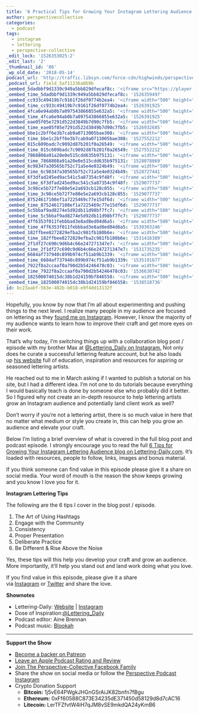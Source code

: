 ```yaml
---
title: '6 Practical Tips for Growing Your Instagram Lettering Audience'
author: perspectivecollective
categories:
  - podcast
tags:
  - instagram
  - lettering
  - perspective-collective
_edit_lock: '1526353025:2'
_edit_last: '2'
_thumbnail_id: '86'
_wp_old_date: '2018-05-14'
podcast_url: 'http://traffic.libsyn.com/force-cdn/highwinds/perspectivepodcast/PP_076_6_Tips_for_Growing_Audience_1.mp3'
_podcast_url: field_5af11236a0b9b
_oembed_5dadbbf9d1339c949a5bb829dfecaf8c: '<iframe src="https://player.vimeo.com/video/8386027?app_id=122963" width="500" height="281" frameborder="0" title="Alien for Christmas" webkitallowfullscreen mozallowfullscreen allowfullscreen></iframe>'
_oembed_time_5dadbbf9d1339c949a5bb829dfecaf8c: '1526359497'
_oembed_cc933c49419b7c9161f26df0774b2ea4: '<iframe width="500" height="281" src="https://www.youtube.com/embed/vzVhPCMAxWQ?feature=oembed" frameborder="0" allow="autoplay; encrypted-media" allowfullscreen></iframe>'
_oembed_time_cc933c49419b7c9161f26df0774b2ea4: '1526391925'
_oembed_4fca6e94ab0b7a097543866855e632a5: '<iframe width="500" height="281" src="https://www.youtube.com/embed/gXg2_yExgVY?feature=oembed" frameborder="0" allow="autoplay; encrypted-media" allowfullscreen></iframe>'
_oembed_time_4fca6e94ab0b7a097543866855e632a5: '1526391925'
_oembed_eae05f05e7291d522d3849b7d90c7fb5: '<iframe width="500" height="281" src="https://www.youtube.com/embed/9teNKmm9R3k?start=3&feature=oembed" frameborder="0" allow="autoplay; encrypted-media" allowfullscreen></iframe>'
_oembed_time_eae05f05e7291d522d3849b7d90c7fb5: '1526932685'
_oembed_bbe1c2bff6e3b7cab9a0713005bae308: '<iframe width="500" height="281" src="https://www.youtube.com/embed/_DTbx7c7ez8?feature=oembed" frameborder="0" allow="autoplay; encrypted-media" allowfullscreen></iframe>'
_oembed_time_bbe1c2bff6e3b7cab9a0713005bae308: '1527552212'
_oembed_015c609badc7c9092d87b201f0a26549: '<iframe width="500" height="281" src="https://www.youtube.com/embed/dkhBDhQ4OxM?feature=oembed" frameborder="0" allow="autoplay; encrypted-media" allowfullscreen></iframe>'
_oembed_time_015c609badc7c9092d87b201f0a26549: '1527552212'
_oembed_7868808a91a20e0e515cdd635b975131: '<iframe width="500" height="281" src="https://www.youtube.com/embed/PEZ2r1YGKSA?feature=oembed" frameborder="0" allow="autoplay; encrypted-media" allowfullscreen></iframe>'
_oembed_time_7868808a91a20e0e515cdd635b975131: '1528078869'
_oembed_6c98347a30565b752c71a5e4e0324b49: '<iframe width="500" height="281" src="https://www.youtube.com/embed/FhwktRDG_aQ?feature=oembed" frameborder="0" allow="autoplay; encrypted-media" allowfullscreen></iframe>'
_oembed_time_6c98347a30565b752c71a5e4e0324b49: '1528727441'
_oembed_6f3dfad245ed9ac541c5a87354c9f48f: '<iframe width="500" height="281" src="https://www.youtube.com/embed/rTMINaybeyE?feature=oembed" frameborder="0" allow="autoplay; encrypted-media" allowfullscreen></iframe>'
_oembed_time_6f3dfad245ed9ac541c5a87354c9f48f: '1529077737'
_oembed_3c98ce5b72f7e80e5e2a693cb128c055: '<iframe width="500" height="281" src="https://www.youtube.com/embed/j7RHHPN4gII?feature=oembed" frameborder="0" allow="autoplay; encrypted-media" allowfullscreen></iframe>'
_oembed_time_3c98ce5b72f7e80e5e2a693cb128c055: '1529077737'
_oembed_87524617108ef1a7225469c77e15df6d: '<iframe width="500" height="281" src="https://www.youtube.com/embed/bP8vCXPo-BA?feature=oembed" frameborder="0" allow="autoplay; encrypted-media" allowfullscreen></iframe>'
_oembed_time_87524617108ef1a7225469c77e15df6d: '1529077737'
_oembed_5c5bbaf9ad8274e5d92db11d98bf7fc7: '<iframe width="500" height="281" src="https://www.youtube.com/embed/yqAS2lPISa8?feature=oembed" frameborder="0" allow="autoplay; encrypted-media" allowfullscreen></iframe>'
_oembed_time_5c5bbaf9ad8274e5d92db11d98bf7fc7: '1529077737'
_oembed_4ff6353f011febbbad3e8ad8ed04d6a5: '<iframe width="500" height="281" src="https://www.youtube.com/embed/HikYI0jIAwU?feature=oembed" frameborder="0" allow="autoplay; encrypted-media" allowfullscreen></iframe>'
_oembed_time_4ff6353f011febbbad3e8ad8ed04d6a5: '1530303246'
_oembed_182ffbee8272829efba2c981fb180b6e: '<iframe width="500" height="281" src="https://www.youtube.com/embed/Seg_yBYPjG4?feature=oembed" frameborder="0" allow="autoplay; encrypted-media" allowfullscreen></iframe>'
_oembed_time_182ffbee8272829efba2c981fb180b6e: '1531416389'
_oembed_2f1df27c690c9d6b4c66e247271347e7: '<iframe width="500" height="281" src="https://www.youtube.com/embed/9XxLHyzsB_Q?feature=oembed" frameborder="0" allow="autoplay; encrypted-media" allowfullscreen></iframe>'
_oembed_time_2f1df27c690c9d6b4c66e247271347e7: '1531735235'
_oembed_6684af737940c899b974cf51ab9b1339: '<iframe width="500" height="281" src="https://www.youtube.com/embed/gp-8oB53P7k?feature=oembed" frameborder="0" allow="autoplay; encrypted-media" allowfullscreen></iframe>'
_oembed_time_6684af737940c899b974cf51ab9b1339: '1535191677'
_oembed_7922f8a2ccaaf0a790d2b54246478c03: '<iframe width="500" height="281" src="https://www.youtube.com/embed/AWvUNABT8sg?feature=oembed" frameborder="0" allow="autoplay; encrypted-media" allowfullscreen></iframe>'
_oembed_time_7922f8a2ccaaf0a790d2b54246478c03: '1536630742'
_oembed_182500074015dc38b1d24159bf846558: '<iframe width="500" height="281" src="https://www.youtube.com/embed/USPd0vX2sdc?feature=oembed" frameborder="0" allow="autoplay; encrypted-media" allowfullscreen></iframe>'
_oembed_time_182500074015dc38b1d24159bf846558: '1538518736'
id: bc23aabf-563e-402b-b018-e9f4dd13132f
---
```

<p>Hopefully, you know by now that I’m all about experimenting and pushing things to the next level. I realize many people in my audience are focused on lettering as they <a href="http://instagram.com/prspctv_cllctv/?hl=en" target="_blank" rel="noopener">found me on Instagram</a>. However, I know the majority of my audience wants to learn how to improve their craft and get more eyes on their work.</p>
<p>That’s why today, I’m switching things up with a collaboration blog post / episode with my brother Max at <a href="https://www.instagram.com/lettering_daily/?hl=en" target="_blank" rel="noopener">@Lettering_Daily on Instagram.</a> Not only does he curate a successful lettering feature account, but he also loads up <a href="https://www.lettering-daily.com/" target="_blank" rel="noopener">his website</a> full of education, inspiration and resources for aspiring or seasoned lettering artists.</p>
<p>He reached out to me in March asking if I wanted to publish a tutorial on his site, but I had a different idea. I’m not one to do tutorials because everything I would basically teach is done by someone else who probably did it better. So I figured why not create an in-depth resource to help lettering artists grow an Instagram audience and potentially land client work as well?</p>
<p>Don’t worry if you’re not a lettering artist, there is so much value in here that no matter what medium or style you create in, this can help you grow an audience and elevate your craft.</p>
<p>Below I’m listing a brief overview of what is covered in the full blog post and podcast episode. I strongly encourage you to read the full <a href="https://www.lettering-daily.com/6-tips-for-instagram-lettering" target="_blank" rel="noopener">6 Tips for Growing Your Instagram Lettering Audience blog on Lettering-Daily.com</a>. It’s loaded with resources, people to follow, links, images and bonus material.</p>
<p>If you think someone can find value in this episode please give it a share on social media. Your word of mouth is the reason the show keeps growing and you know I love you for it.</p>
<p><strong>Instagram Lettering Tips</strong></p>
<p>The following are the 6 tips I cover in the blog post / episode.</p>
<ol>
<li>The Art of Using Hashtags</li>
<li>Engage with the Community</li>
<li>Consistency</li>
<li>Proper Presentation</li>
<li>Deliberate Practice</li>
<li>Be Different &amp; Rise Above the Noise</li>
</ol>
<p>Yes, these tips will this help you develop your craft and grow an audience. More importantly, it’ll help you stand out and land work doing what you love.</p>
<p>If you find value in this episode, please give it a share via <a href="http://instagram.com/prspctv_cllctv/" target="_blank" rel="noopener">Instagram</a> or <a href="https://twitter.com/PRSPCTV_CLLCTV" target="_blank" rel="noopener">Twitter</a> and share the love.</p>
<p><strong>Shownotes</strong></p>
<ul>
<li>Lettering-Daily: <a href="https://www.lettering-daily.com/" target="_blank" rel="noopener">Website</a> | <a href="https://www.instagram.com/lettering_daily/?hl=en" target="_blank" rel="noopener">Instagram</a></li>
<li>Dose of Inspiration:<a href="https://www.instagram.com/lettering_daily/?hl=en" target="_blank" rel="noopener">@Lettering_Daily</a></li>
<li>Podcast editor: Aine Brennan</li>
<li>Podcast music: <a href="http://soundcloud.com/blookah" target="_blank" rel="noopener">Blookah</a></li>
</ul>
<hr />
<p><strong>Support the Show</strong></p>
<ul>
<li><a href="http://patreon.com/PerspectivePodcast" target="_blank" rel="noopener">Become a backer on Patreon</a></li>
<li><a href="https://itunes.apple.com/us/podcast/perspective-podcast/id1142986267?mt=2" target="_blank" rel="noopener">Leave an Apple Podcast Rating and Review</a></li>
<li><a href="https://www.facebook.com/groups/ThePerspectiveCollective/" target="_blank" rel="noopener">Join The Perspective-Collective Facebook Family</a></li>
<li>Share the show on social media or follow the <a href="https://www.instagram.com/perspectivepodcast/" target="_blank" rel="noopener">Perspective Podcast Instagram</a></li>
<li>Crypto Donation Support
<ul>
<li><strong>Bitcoin:</strong> 1j5vE64PWgkJHGnGSrAiJK82bnfn7fBgu</li>
<li><strong>Ethereum:</strong> 0xFf60588C873E34235dE371450d58129d8d7cAC16</li>
<li><strong>Litecoin:</strong> LerTFZfvtW4iH7qJM8vSE9mkdQA24yKmB6</li>
</ul>
</li>
</ul>
